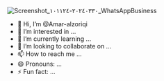 ![Screenshot_٢٠٢٤٠٣٣٠-١٠١١٢٤_WhatsAppBusiness](https://github.com/Amar-alzoriqi/Amar-alzoriqi/assets/128279538/b4a9f4ef-807a-40dd-bfc1-51889ff6f26e)
- 👋 Hi, I’m @Amar-alzoriqi
- 👀 I’m interested in ...
- 🌱 I’m currently learning ...
- 💞️ I’m looking to collaborate on ...
- 📫 How to reach me ...
- 😄 Pronouns: ...
- ⚡ Fun fact: ...

<!---
Amar-alzoriqi/Amar-alzoriqi is a ✨ special ✨ repository because its `README.md` (this file) appears on your GitHub profile.
You can click the Preview link to take a look at your changes.
--->

